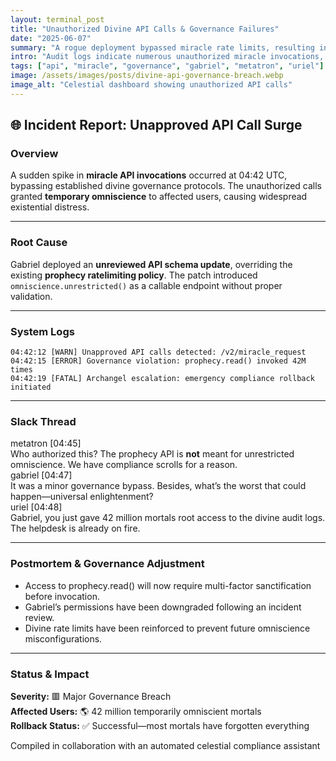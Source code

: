 ```yaml
---
layout: terminal_post
title: "Unauthorized Divine API Calls & Governance Failures"
date: "2025-06-07"
summary: "A rogue deployment bypassed miracle rate limits, resulting in unintended omniscience for several users."
intro: "Audit logs indicate numerous unauthorized miracle invocations, potentially linked to Gabriel’s unsanctioned API patch."
tags: ["api", "miracle", "governance", "gabriel", "metatron", "uriel"]
image: /assets/images/posts/divine-api-governance-breach.webp
image_alt: "Celestial dashboard showing unauthorized API calls"
---
```


## 🌐 Incident Report: Unapproved API Call Surge

### **Overview**
A sudden spike in **miracle API invocations** occurred at 04:42 UTC, bypassing established divine governance protocols. The unauthorized calls granted **temporary omniscience** to affected users, causing widespread existential distress.

---

### **Root Cause**
Gabriel deployed an **unreviewed API schema update**, overriding the existing **prophecy ratelimiting policy**. The patch introduced `omniscience.unrestricted()` as a callable endpoint without proper validation.

---

### **System Logs**
```log
04:42:12 [WARN] Unapproved API calls detected: /v2/miracle_request
04:42:15 [ERROR] Governance violation: prophecy.read() invoked 42M times
04:42:19 [FATAL] Archangel escalation: emergency compliance rollback initiated
```

---

### **Slack Thread**

<div class="slack-log">
  <div class="slack-msg">
    <div class="slack-header">
      <span class="slack-user metatron">metatron</span>
      <span class="slack-time">[04:45]</span>
    </div>
    <div class="slack-text">Who authorized this? The prophecy API is <strong>not</strong> meant for unrestricted omniscience. We have compliance scrolls for a reason.</div>
  </div>
  <div class="slack-msg">
    <div class="slack-header">
      <span class="slack-user gabriel">gabriel</span>
      <span class="slack-time">[04:47]</span>
    </div>
    <div class="slack-text">It was a minor governance bypass. Besides, what’s the worst that could happen—universal enlightenment?</div>
  </div>
  <div class="slack-msg">
    <div class="slack-header">
      <span class="slack-user uriel">uriel</span>
      <span class="slack-time">[04:48]</span>
    </div>
    <div class="slack-text">Gabriel, you just gave 42 million mortals root access to the divine audit logs. The helpdesk is already on fire.</div>
  </div>
</div>

---

### **Postmortem & Governance Adjustment**
  - Access to prophecy.read() will now require multi-factor sanctification before invocation.
  - Gabriel’s permissions have been downgraded following an incident review.
  - Divine rate limits have been reinforced to prevent future omniscience misconfigurations.

---

### **Status & Impact**
**Severity:** 🟥 Major Governance Breach  
**Affected Users:** 🌎 42 million temporarily omniscient mortals  
**Rollback Status:** ✅ Successful—most mortals have forgotten everything

<p class="post-credit">Compiled in collaboration with an automated celestial compliance assistant</p>